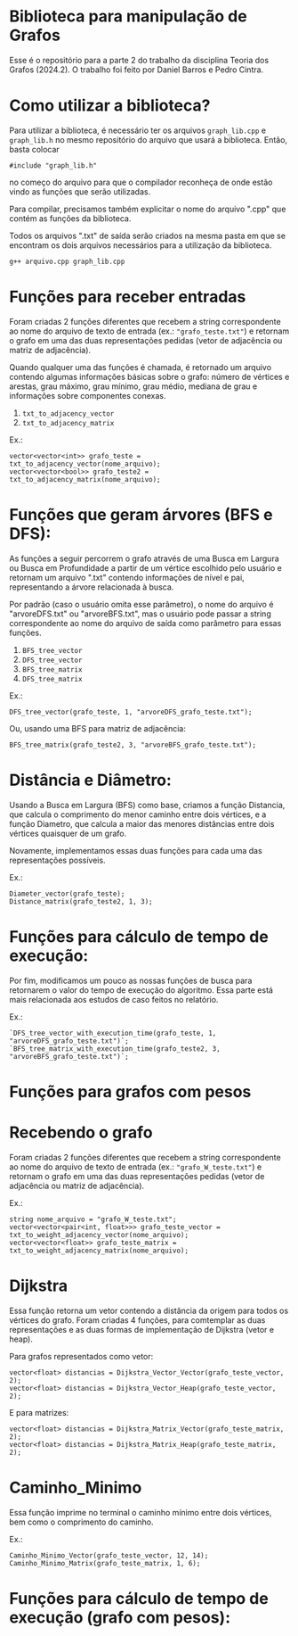 # Biblioteca para manipulação de Grafos
Esse é o repositório para a parte 2 do trabalho da disciplina Teoria dos Grafos (2024.2). O trabalho foi feito por Daniel Barros e Pedro Cintra.

# Como utilizar a biblioteca?

Para utilizar a biblioteca, é necessário ter os arquivos `graph_lib.cpp` e `graph_lib.h` no mesmo repositório do arquivo que usará a biblioteca. Então, basta colocar 

```
#include "graph_lib.h"
```

no começo do arquivo para que o compilador reconheça de onde estão vindo as funções que serão utilizadas.

Para compilar, precisamos também explicitar o nome do arquivo ".cpp" que contém as funções da biblioteca.

Todos os arquivos ".txt" de saída serão criados na mesma pasta em que se encontram os dois arquivos necessários para a utilização da biblioteca.

```
g++ arquivo.cpp graph_lib.cpp
```

# Funções para receber entradas

Foram criadas 2 funções diferentes que recebem a string correspondente ao nome do arquivo de texto de entrada (ex.: `"grafo_teste.txt"`) e retornam o grafo em uma das duas representações pedidas (vetor de adjacência ou matriz de adjacência).

Quando qualquer uma das funções é chamada, é retornado um arquivo contendo algumas informações básicas sobre o grafo: número de vértices e arestas, grau máximo, grau mínimo, grau médio, mediana de grau e informações sobre componentes conexas.

1. `txt_to_adjacency_vector`
2. `txt_to_adjacency_matrix`

Ex.:

```
vector<vector<int>> grafo_teste = txt_to_adjacency_vector(nome_arquivo);
vector<vector<bool>> grafo_teste2 = txt_to_adjacency_matrix(nome_arquivo);
```

# Funções que geram árvores (BFS e DFS):

As funções a seguir percorrem o grafo através de uma Busca em Largura ou Busca em Profundidade a partir de um vértice escolhido pelo usuário e retornam um arquivo ".txt" contendo informações de nível e pai, representando a árvore relacionada à busca.

Por padrão (caso o usuário omita esse parâmetro), o nome do arquivo é "arvoreDFS.txt" ou "arvoreBFS.txt", mas o usuário pode passar a string correspondente ao nome do arquivo de saída como parâmetro para essas funções.

1. `BFS_tree_vector`
2. `DFS_tree_vector`
3. `BFS_tree_matrix`
4. `DFS_tree_matrix`

Ex.:

```
DFS_tree_vector(grafo_teste, 1, "arvoreDFS_grafo_teste.txt");
```

Ou, usando uma BFS para matriz de adjacência:

```
BFS_tree_matrix(grafo_teste2, 3, "arvoreBFS_grafo_teste.txt");
```

# Distância e Diâmetro:

Usando a Busca em Largura (BFS) como base, criamos a função Distancia, que calcula o comprimento do menor caminho entre dois vértices, e a função Diametro, que calcula a maior das menores distâncias entre dois vértices quaisquer de um grafo.

Novamente, implementamos essas duas funções para cada uma das representações possíveis.

Ex.:

```
Diameter_vector(grafo_teste);
Distance_matrix(grafo_teste2, 1, 3);
```

# Funções para cálculo de tempo de execução:

Por fim, modificamos um pouco as nossas funções de busca para retornarem o valor do tempo de execução do algoritmo. Essa parte está mais relacionada aos estudos de caso feitos no relatório.

Ex.:
```
`DFS_tree_vector_with_execution_time(grafo_teste, 1, "arvoreDFS_grafo_teste.txt")`;
`BFS_tree_matrix_with_execution_time(grafo_teste2, 3, "arvoreBFS_grafo_teste.txt")`;
```

# **Funções para grafos com pesos**

# Recebendo o grafo

Foram criadas 2 funções diferentes que recebem a string correspondente ao nome do arquivo de texto de entrada (ex.: `"grafo_W_teste.txt"`) e retornam o grafo em uma das duas representações pedidas (vetor de adjacência ou matriz de adjacência).

Ex.:
```
string nome_arquivo = "grafo_W_teste.txt";
vector<vector<pair<int, float>>> grafo_teste_vector = txt_to_weight_adjacency_vector(nome_arquivo);
vector<vector<float>> grafo_teste_matrix = txt_to_weight_adjacency_matrix(nome_arquivo);
```

# Dijkstra

Essa função retorna um vetor contendo a distância da origem para todos os vértices do grafo. Foram criadas 4 funções, para comtemplar as duas representações e as duas formas de implementação de Dijkstra (vetor e heap).

Para grafos representados como vetor:
```
vector<float> distancias = Dijkstra_Vector_Vector(grafo_teste_vector, 2);
vector<float> distancias = Dijkstra_Vector_Heap(grafo_teste_vector, 2);
```

E para matrizes: 

```
vector<float> distancias = Dijkstra_Matrix_Vector(grafo_teste_matrix, 2);
vector<float> distancias = Dijkstra_Matrix_Heap(grafo_teste_matrix, 2);
```


# Caminho_Minimo

Essa função imprime no terminal o caminho mínimo entre dois vértices, bem como o comprimento do caminho. 

Ex.:
```
Caminho_Minimo_Vector(grafo_teste_vector, 12, 14);
Caminho_Minimo_Matrix(grafo_teste_matrix, 1, 6);
```

# Funções para cálculo de tempo de execução (grafo com pesos):

